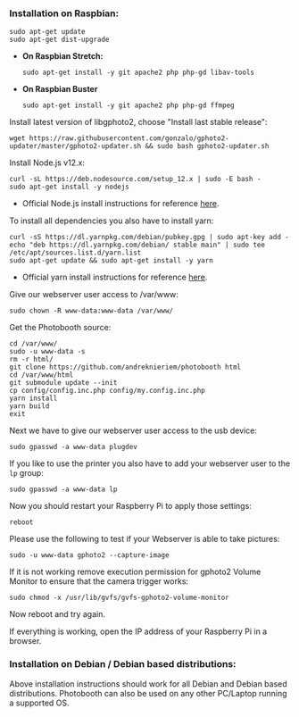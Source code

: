 ### Installation on Raspbian:
```
sudo apt-get update
sudo apt-get dist-upgrade
```

- **On Raspbian Stretch:**
  ```
  sudo apt-get install -y git apache2 php php-gd libav-tools
  ```

- **On Raspbian Buster**
  ```
  sudo apt-get install -y git apache2 php php-gd ffmpeg
  ```

Install latest version of libgphoto2, choose "Install last stable release":
```
wget https://raw.githubusercontent.com/gonzalo/gphoto2-updater/master/gphoto2-updater.sh && sudo bash gphoto2-updater.sh
```

Install Node.js v12.x:
```
curl -sL https://deb.nodesource.com/setup_12.x | sudo -E bash -
sudo apt-get install -y nodejs
```
- Official Node.js install instructions for reference [here](https://nodejs.org/en/download/package-manager/#debian-and-ubuntu-based-linux-distributions-enterprise-linux-fedora-and-snap-packages).


To install all dependencies you also have to install yarn:
```
curl -sS https://dl.yarnpkg.com/debian/pubkey.gpg | sudo apt-key add -
echo "deb https://dl.yarnpkg.com/debian/ stable main" | sudo tee /etc/apt/sources.list.d/yarn.list
sudo apt-get update && sudo apt-get install -y yarn
```
- Official yarn install instructions for reference [here](https://yarnpkg.com/lang/en/docs/install/#debian-stable).

Give our webserver user access to /var/www:
```
sudo chown -R www-data:www-data /var/www/
```

Get the Photobooth source:
```
cd /var/www/
sudo -u www-data -s
rm -r html/
git clone https://github.com/andreknieriem/photobooth html
cd /var/www/html
git submodule update --init
cp config/config.inc.php config/my.config.inc.php
yarn install
yarn build
exit
```

Next we have to give our webserver user access to the usb device:
```
sudo gpasswd -a www-data plugdev
```

If you like to use the printer you also have to add your webserver user to the `lp` group:

```
sudo gpasswd -a www-data lp
```

Now you should restart your Raspberry Pi to apply those settings:
```
reboot
```

Please use the following to test if your Webserver is able to take pictures:
```
sudo -u www-data gphoto2 --capture-image
```


If it is not working remove execution permission for gphoto2 Volume Monitor to ensure that the camera trigger works:
```
sudo chmod -x /usr/lib/gvfs/gvfs-gphoto2-volume-monitor
```
Now reboot and try again.


If everything is working, open the IP address of your Raspberry Pi in a browser.


### Installation on Debian / Debian based distributions:
Above installation instructions should work for all Debian and Debian based distributions.
Photobooth can also be used on any other PC/Laptop running a supported OS.
